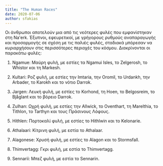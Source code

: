 ```yaml
---
title: "The Human Races"
date: 2020-07-06
author: sfakias
---
```


Οι άνθρωποι αποτελούν μια από τις νεότερες φυλές που εμφανίστηκαν στη Na'erk.
Έξυπνοι, εφευρετικοί, με γρήγορους ρυθμούς αναπαραγωγής και προσαρμογής σε
σχέση με τις παλιές φυλές, σταδιακά μπόρεσαν να κυριαρχήσουν στις περισσότερες
περιοχές του κόσμου. Διακρίνονται οι παρακάτω φυλές:



1) Ngamue: Μαύρη φυλή, με εστίες τα Ngamui Isles, το Zelgerosh, το Whistor και
τη Markesh.

2) Kultari: Ροζ φυλή, με εστίες  την Imtaria, την Oromil, το Urdankh, την
Arbader, το Karokh και το νότιο Darrok.

3) Jargen: Λευκή φυλή, με εστίες το Korhond, τη Hoen, το Belgosreim, το
Bjåglant και το βόρειο Darrok.

4) Zulhan: Ωχρή φυλή, με εστίες την Allwick, το Oventhart, τη Marelthia, το
Tithlon, το Tarthyn και τους Πράσινους Λόφους.

5) Hithlen: Πορτοκαλί φυλή, με εστίες το Hithlwin και το Kelonarie.

6) Athalaari: Κίτρινη φυλή, με εστία το Athalaar.

7) Alagonese: Χρυσή φυλή, με εστίες το Alagon και το Stormsfall.

8) Thimvertagg: Γκρι φυλή, με εστία το Thimvertagg.

9) Sennarii: Μπεζ φυλή, με εστία το Sennarin.

